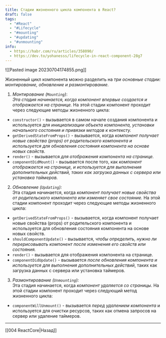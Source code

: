 ```yaml
---
title: Стадии жизненного цикла компонента в React?
draft: false
tags:
  - "#React"
  - "#Lifecycle"
  - "#mounting"
  - "#updating"
  - "#unmounting"
info:
  - https://habr.com/ru/articles/358090/
  - https://dev.to/yohanesss/lifecycle-in-react-component-28g7
---
```

![[Pasted image 20230704174855.png]]

Жизненный цикл компонента можно разделить на _три основные стадии: монтирование, обновление и размонтирование._

1. _Монтирование (`Mounting`)_:  
   _Эта стадия начинается, когда компонент впервые создается и отображается на странице._ На этой стадии компонент проходит через следующие методы жизненного цикла:

- `constructor()` - вызывается в самом начале создания компонента и используется для _инициализации объекта компонента, установки начального состояния и привязки методов к контексту._
- `getDerivedStateFromProps()` - вызывается, когда _компонент получает новые свойства (props) от родительского компонента и используется для обновления состояния компонента на основе новых свойств._
- `render()` - вызывается _для отображения компонента на странице._
- `componentDidMount()` - вызывается после того, как _компонент отображается на странице, и используется для выполнения дополнительных действий, таких как загрузка данных с сервера или установка таймеров._

2. _Обновление (`Updating`):_  
   Эта стадия начинается, когда _компонент получает новые свойства от родительского компонента или изменяет свое состояние._ На этой стадии компонент проходит через следующие методы жизненного цикла:

- `getDerivedStateFromProps()` - вызывается, когда компонент получает новые свойства (props) от родительского компонента и используется для обновления состояния компонента на основе новых свойств.
- `shouldComponentUpdate()` - вызывается, _чтобы определить, нужно ли перерисовывать компонент после изменения его свойств или состояния._
- `render()` - вызывается для отображения компонента на странице.
- `componentDidUpdate()` - вызывается _после обновления компонента и используется для выполнения дополнительных действий_, таких как загрузка данных с сервера или установка таймеров.

3. _Размонтирование (`Unmounting`):_  
   Эта стадия начинается, когда _компонент удаляется со страницы_. На этой стадии компонент проходит через следующий метод жизненного цикла:

- `componentWillUnmount()` - вызывается _перед удалением компонента_ и используется для очистки ресурсов, таких как отмена запросов на сервер или удаление таймеров.

---

[[004 ReactCore|Назад]]